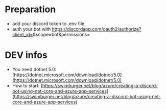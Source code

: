 # Preparation
* add your discord token to .env file
* auth your bot with https://discordapp.com/oauth2/authorize?client_id=<CLIENT-ID>&scope=bot&permissions=<PERMISSIONS>
# DEV infos
* You need dotnet 5.0: [https://dotnet.microsoft.com/download/dotnet/5.0](https://dotnet.microsoft.com/download/dotnet/5.0)
* How to start: [https://swimburger.net/blog/azure/creating-a-discord-bot-using-net-core-and-azure-app-services](https://swimburger.net/blog/azure/creating-a-discord-bot-using-net-core-and-azure-app-services)